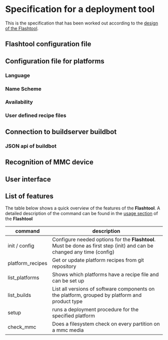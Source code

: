 # Specification for a deployment tool

This is the specification that has been worked out according to the [design of
the Flashtool](../design/flashtool.md). 


## Flashtool configuration file



## Configuration file for platforms


### Language


### Name Scheme


### Availability 


### User defined recipe files


## Connection to buildserver **buildbot**


### JSON api of **buildbot**


## Recognition of MMC device


## User interface


## List of features
The table below shows a quick overview of the features of the **Flashtool**.
A detailed description of the command can be found in the [usage
section](../../usage/flashtool.md) of the **Flashtool**


 command | description
 ------- | -----------
 init / config | Configure needed options for the **Flashtool**. Must be done as first step (init) and can be changed any time (config)
 platform\_recipes | Get or update platform recipes from git repository
 list\_platforms   | Shows which platforms have a recipe file and can be set up
 list\_builds  | List all versions of software components on the platform, grouped by platform and product type
 setup  | runs a deployment procedure for the specified platform
 check\_mmc | Does a filesystem check on every partition on a mmc media


 


